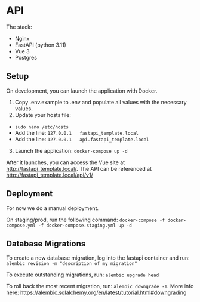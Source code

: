 # API

The stack:
 - Nginx
 - FastAPI (python 3.11)
 - Vue 3
 - Postgres

## Setup

On development, you can launch the application with Docker.

1. Copy .env.example to .env and populate all values with the necessary values.
2. Update your hosts file:
  - `sudo nano /etc/hosts`
  - Add the line: `127.0.0.1   fastapi_template.local`
  - Add the line: `127.0.0.1   api.fastapi_template.local`
3. Launch the application: `docker-compose up -d`

After it launches, you can access the Vue site at http://fastapi_template.local/. The API can be referenced at http://fastapi_template.local/api/v1/

## Deployment

For now we do a manual deployment.

On staging/prod, run the following command: `docker-compose -f docker-compose.yml -f docker-compose.staging.yml up -d`

## Database Migrations

To create a new database migration, log into the fastapi container and run: `alembic revision -m "description of my migration"`

To execute outstanding migrations, run: `alembic upgrade head`

To roll back the most recent migration, run: `alembic downgrade -1`. More info here: https://alembic.sqlalchemy.org/en/latest/tutorial.html#downgrading
